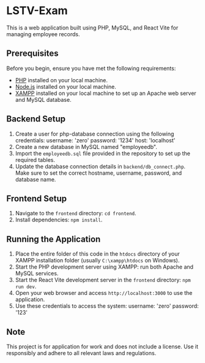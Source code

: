 # LSTV-Exam

This is a web application built using PHP, MySQL, and React Vite for managing employee records.

## Prerequisites

Before you begin, ensure you have met the following requirements:

- [PHP](https://www.php.net/downloads.php) installed on your local machine.
- [Node.js](https://nodejs.org/) installed on your local machine.
- [XAMPP](https://www.apachefriends.org/index.html) installed on your local machine to set up an Apache web server and MySQL database.

## Backend Setup
1. Create a user for php-database connection using the following credentials:
   username: 'zero'
   password: '1234'
   host: 'localhost'
2. Create a new database in MySQL named "employeedb".
3. Import the `employeedb.sql` file provided in the repository to set up the required tables.
4. Update the database connection details in `backend/db_connect.php`. Make sure to set the correct hostname, username, password, and database name.

## Frontend Setup

1. Navigate to the `frontend` directory: `cd frontend`.
2. Install dependencies: `npm install`.

## Running the Application


1. Place the entire folder of this code in the `htdocs` directory of your XAMPP installation folder (usually `C:\xampp\htdocs` on Windows).
2. Start the PHP development server using XAMPP: run both Apache and MySQL services.
3. Start the React Vite development server in the `frontend` directory: `npm run dev`.
4. Open your web browser and access `http://localhost:3000` to use the application.
5. Use these credentials to access the system:
   username: 'zero'
   password: '123'

## Note

This project is for application for work  and does not include a license. Use it responsibly and adhere to all relevant laws and regulations.
